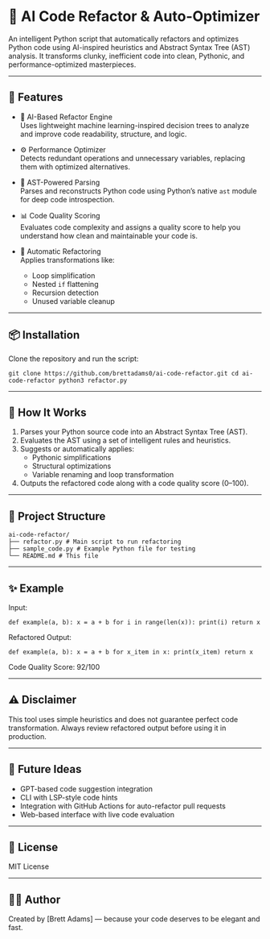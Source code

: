 # 🤖 AI Code Refactor & Auto-Optimizer

An intelligent Python script that automatically refactors and optimizes Python code using AI-inspired heuristics and Abstract Syntax Tree (AST) analysis. It transforms clunky, inefficient code into clean, Pythonic, and performance-optimized masterpieces.

---

## 🚀 Features

- 🧠 AI-Based Refactor Engine  
  Uses lightweight machine learning-inspired decision trees to analyze and improve code readability, structure, and logic.

- ⚙️ Performance Optimizer  
  Detects redundant operations and unnecessary variables, replacing them with optimized alternatives.

- 🧱 AST-Powered Parsing  
  Parses and reconstructs Python code using Python’s native `ast` module for deep code introspection.

- 📊 Code Quality Scoring  
  Evaluates code complexity and assigns a quality score to help you understand how clean and maintainable your code is.

- 🔁 Automatic Refactoring  
  Applies transformations like:
    - Loop simplification
    - Nested `if` flattening
    - Recursion detection
    - Unused variable cleanup

---

## 📦 Installation

Clone the repository and run the script:

``` git clone https://github.com/brettadams0/ai-code-refactor.git cd ai-code-refactor python3 refactor.py ```


---

## 🧠 How It Works

1. Parses your Python source code into an Abstract Syntax Tree (AST).
2. Evaluates the AST using a set of intelligent rules and heuristics.
3. Suggests or automatically applies:
   - Pythonic simplifications
   - Structural optimizations
   - Variable renaming and loop transformation
4. Outputs the refactored code along with a code quality score (0–100).

---

## 📂 Project Structure

```
ai-code-refactor/ 
├── refactor.py # Main script to run refactoring 
├── sample_code.py # Example Python file for testing 
└── README.md # This file
```
---

## ✨ Example

Input:
```
def example(a, b): x = a + b for i in range(len(x)): print(i) return x
```
Refactored Output:
```
def example(a, b): x = a + b for x_item in x: print(x_item) return x
```

Code Quality Score: 92/100

---

## ⚠️ Disclaimer

This tool uses simple heuristics and does not guarantee perfect code transformation. Always review refactored output before using it in production.

---

## 🧩 Future Ideas

- GPT-based code suggestion integration
- CLI with LSP-style code hints
- Integration with GitHub Actions for auto-refactor pull requests
- Web-based interface with live code evaluation

---

## 📜 License

MIT License

---

## 👨‍💻 Author

Created by [Brett Adams] — because your code deserves to be elegant and fast.
